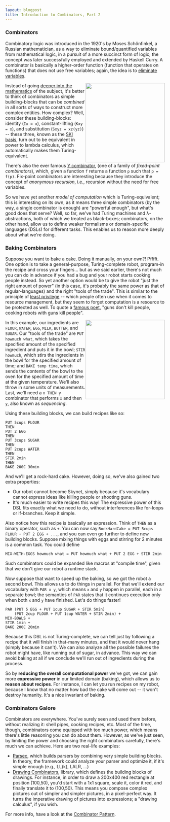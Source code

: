 ```yaml
---
layout: blogpost
title: Introduction to Combinators, Part 2
---
```


### Combinators ###

Combinatory logic was introduced in the 1920's by Moses Schönfinkel, a Russian mathematician,
as a way to eliminate bound/quantified variables from mathematical logic, in a pursuit of a
more succinct form of logic; the concept was later successfully employed and extended by Haskell
Curry. A combinator is basically a higher-order function (function that operates on functions) that
does not use free variables; again, the idea is to [eliminate variables](http://en.wikipedia.org/wiki/Tacit_programming).

<a href="http://www.cksinfo.com/sports/skiing/index.html"><img src="/static/res/ski.png"
style="float:right; width:250px;"></a>

Instead of going [deeper into the mathematics](http://en.wikipedia.org/wiki/Combinatory_logic#Combinatory_calculi)
of the subject, it's better to think of combinators as simple building-blocks that can be *combined*
in all sorts of ways to construct more complex entities. How complex? Well, consider these
building-blocks: identity (`Ix = x`), constant-lifting (`Kxy = x`), and substitution
(`Sxyz = xz(yz)`) -- these three, known as the [SKI basis](http://en.wikipedia.org/wiki/Ski_combinators),
turn out to be equivalent in power to lambda calculus, which automatically makes them
Turing-equivalent.

There's also the ever famous [Y combinator](http://en.wikipedia.org/wiki/Fixed-point_combinator),
(one of a family of *fixed-point combinators*), which, given a function `f` returns a function `p`
such that `p = f(p)`. Fix-point combinators are interesting because they introduce the concept of
*anonymous recursion*, i.e., recursion without the need for free variables.

So we have yet another *model of computation* which is Turing-equivalent; this is interesting on
its own, as it means three simple combinators (by the way, a single combinator is enough) are
"powerful enough", but what's good does that serve? Well, so far, we've had Turing machines and
λ-abstractions, both of which we treated as black-boxes; combinators, on the other hand, allow us
to define weaker formalisms or domain-specific languages (DSLs) for different tasks. This enables
us to reason more deeply about what we're doing.

### Baking Combinators ###

Suppose you want to bake a cake. Doing it manually, on your own?! Pfffft. One option is to take
a general-purpose, Turing-complete robot, program-in the recipe and cross your fingers... but as
we said earlier, there's not much you can do in advance if you had a bug and your robot starts
cooking people instead. So yet another option would be to give the robot "just the right amount
of power" (in this case, it's probably the same power as that of regular-languages) and the right
"tools of the trade". This is similar to the principle of
[least privilege](http://en.wikipedia.org/wiki/Principle_of_least_privilege) -- which people
often use when it comes to resource management, but they seem to forget computation is a
resource to be protected as well. To quote a [famous poet](http://www.youtube.com/watch?v=xC03hmS1Brk),
"guns don't kill people, cooking robots with guns kill people".

<a href="http://www.pamsclipart.com/clipart_images/bowl_of_cookie_dough_for_chocolate_chip_cookies_0515-0906-2514-3448.html">
<img src="http://www.pamsclipart.com/clipart_images/bowl_of_cookie_dough_for_chocolate_chip_cookies_0515-0906-2514-3448_SMU.jpg"
style="float: right; width: 250px;"/></a>

In this example, our ingredients are `FLOUR`, `WATER`, `EGG`, `MILK`, `BUTTER`, and `SUGAR`.
Our "tools of the trade" are `PUT howmuch what`, which takes the specified amount of the specified
ingredient and puts it in the bowl; `STIR howmuch`, which stirs the ingredients in the bowl for
the specified amount of time; and `BAKE temp time`, which sends the contents of the bowl to the
oven for the specified amount of time at the given temperature. We'll also throw in some units
of measurements. Last, we'll need a `x THEN y` combinator that performs `x` and then `y`,
also known as *sequencing*.

Using these building blocks, we can build recipes like so:

    PUT 5cups FLOUR
    THEN
    PUT 2 EGG
    THEN
    PUT 3cups SUGAR
    THEN
    PUT 2cups WATER
    THEN
    STIR 2min
    THEN
    BAKE 200C 30min

And we'll get a rock-hard cake. However, doing so, we've also gained two extra properties:

*   Our robot cannot become Skynet, simply because it's vocabulary cannot express ideas like
    killing people or shooting guns.
*   It's much easier to write recipes this way! The expressive power of this DSL fits exactly what
    we need to do, without interferences like for-loops or if-branches. Keep it simple.

Also notice how this recipe is basically an expression. Think of `THEN` as a binary operator,
such as `+`. You can now say `RockHardCake = PUT 5cups FLOUR + PUT 2 EGG + ...`, and you can
even go further to define new building blocks. Suppose mixing things with eggs and stirring
for 2 minutes is a common task. You could define

    MIX-WITH-EGGS howmuch what = PUT howmuch what + PUT 2 EGG + STIR 2min

Such combinators could be expanded like macros at "compile time", given that we don't give our
robot a runtime stack.

Now suppose that want to speed up the baking, so we got the robot a second bowl. This allows us
to do things in parallel. For that we'll extend our vocabulary with `PAR x y`, which means `x`
and `y` happen in parallel, each in a separate bowl; the semantics of `PAR` states that it
continues execution only when both `x` and `y` have finished. Let's do things faster!

    PAR (PUT 5 EGG + PUT 1cup SUGAR + STIR 5min)
        (PUT 2cup FLOUR + PUT 1cup WATER + STIR 2min) +
    MIX-BOWLS +
    STIR 1min +
    BAKE 200C 20min

Because this DSL is not Turing-complete, we can tell just by following a recipe that it will
finish in that-many minutes, and that it would never hang (simply because it can't). We can also
analyze all the possible failures the robot might have, like running out of sugar, in advance.
This way we can avoid baking at all if we conclude we'll run out of ingredients during the process.

So by **reducing the overall computational power** we've got, we can gain more **expressive power**
in our limited domain (baking), which allows us to **reason about recipes**. For instance, I can
let you run recipes on my robot, because I know that no matter how bad the cake will come out --
it won't destroy humanity. It's a nice invariant of baking.

### Combinators Galore ###

Combinators are everywhere. You've surely seen and used them before, without realizing it:
shell pipes, cooking recipes, etc. Most of the time, though, combinators come equipped with
too much power, which means there's little reasoning you can do about them. However, as we've
just seen, by limiting the power and choosing the right combinators carefully, there's much
we can achieve. Here are two real-life examples:

*   [Parsec](http://www.haskell.org/haskellwiki/Parsec), which builds parsers by combining very
    simple building blocks. In theory, the framework could analyze your parser and optimize it,
    if it's simple enough (e.g., LL(k), LALR, ...)
*   [Drawing Combinators](http://hackage.haskell.org/packages/archive/graphics-drawingcombinators/latest/doc/html/Graphics-DrawingCombinators.html),
    library, which defines the building blocks of drawings. For instance, in order to draw a
    200x400 red rectangle at position (100,50), you'd start with a 1x1 square, scale it, color
    it red, and finally translate it to (100,50). This means you compose complex pictures out of
    simpler and simpler pictures, in a pixel-perfect way. It turns the imperative drawing of
    pictures into expressions; a "drawing calculus", if you wish.

For more info, have a look at the [Combinator Pattern](http://www.haskell.org/haskellwiki/Combinator_pattern).
